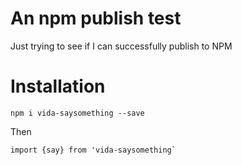 # An npm publish test

Just trying to see if I can successfully publish to NPM

# Installation
`npm i vida-saysomething --save`

Then
```
import {say} from 'vida-saysomething`
```

